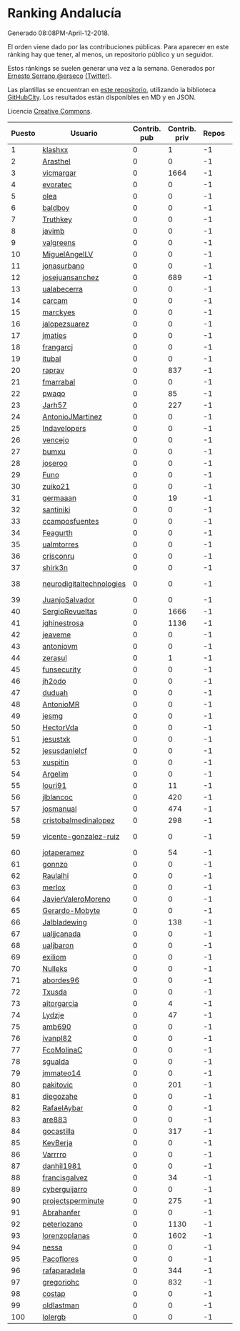 # Ranking Andalucía

Generado 08:08PM-April-12-2018.

El orden viene dado por las contribuciones públicas. Para aparecer en este ránking hay que tener, al menos, un repositorio público y un seguidor.

Estos ránkings se suelen generar una vez a la semana. Generados por [Ernesto Serrano @erseco](https://github.com/erseco/) [(Twitter)](https://twitter.com/erseco).

Las plantillas se encuentran en [este repositorio](https://github.com/iblancasa/GH-Spanish-Ranking), utilizando la biblioteca [GitHubCity](https://github.com/iblancasa/GitHubCity). Los resultados están disponibles en MD y en JSON.

Licencia [Creative Commons](https://creativecommons.org/licenses/by/4.0/).

| Puesto   |  Usuario  | Contrib. pub | Contrib. priv |Repos| Followers | Desde |  Avatar  |
|----------|-----------|--------------|---------------|-----|-----------|-------|----------|
|1|[klashxx](https://github.com/klashxx)|0|1|-1|-1||![klashxx]()|
|2|[Arasthel](https://github.com/Arasthel)|0|0|-1|-1||![Arasthel]()|
|3|[vicmargar](https://github.com/vicmargar)|0|1664|-1|-1||![vicmargar]()|
|4|[evoratec](https://github.com/evoratec)|0|0|-1|-1||![evoratec]()|
|5|[olea](https://github.com/olea)|0|0|-1|-1||![olea]()|
|6|[baldboy](https://github.com/baldboy)|0|0|-1|-1||![baldboy]()|
|7|[Truthkey](https://github.com/Truthkey)|0|0|-1|-1||![Truthkey]()|
|8|[javimb](https://github.com/javimb)|0|0|-1|-1||![javimb]()|
|9|[valgreens](https://github.com/valgreens)|0|0|-1|-1||![valgreens]()|
|10|[MiguelAngelLV](https://github.com/MiguelAngelLV)|0|0|-1|-1||![MiguelAngelLV]()|
|11|[jonasurbano](https://github.com/jonasurbano)|0|0|-1|-1||![jonasurbano]()|
|12|[josejuansanchez](https://github.com/josejuansanchez)|0|689|-1|-1||![josejuansanchez]()|
|13|[ualabecerra](https://github.com/ualabecerra)|0|0|-1|-1||![ualabecerra]()|
|14|[carcam](https://github.com/carcam)|0|0|-1|-1||![carcam]()|
|15|[marckyes](https://github.com/marckyes)|0|0|-1|-1||![marckyes]()|
|16|[jalopezsuarez](https://github.com/jalopezsuarez)|0|0|-1|-1||![jalopezsuarez]()|
|17|[jmaties](https://github.com/jmaties)|0|0|-1|-1||![jmaties]()|
|18|[frangarcj](https://github.com/frangarcj)|0|0|-1|-1||![frangarcj]()|
|19|[itubal](https://github.com/itubal)|0|0|-1|-1||![itubal]()|
|20|[raprav](https://github.com/raprav)|0|837|-1|-1||![raprav]()|
|21|[fmarrabal](https://github.com/fmarrabal)|0|0|-1|-1||![fmarrabal]()|
|22|[pwaqo](https://github.com/pwaqo)|0|85|-1|-1||![pwaqo]()|
|23|[Jarh57](https://github.com/Jarh57)|0|227|-1|-1||![Jarh57]()|
|24|[AntonioJMartinez](https://github.com/AntonioJMartinez)|0|0|-1|-1||![AntonioJMartinez]()|
|25|[Indavelopers](https://github.com/Indavelopers)|0|0|-1|-1||![Indavelopers]()|
|26|[vencejo](https://github.com/vencejo)|0|0|-1|-1||![vencejo]()|
|27|[bumxu](https://github.com/bumxu)|0|0|-1|-1||![bumxu]()|
|28|[joseroo](https://github.com/joseroo)|0|0|-1|-1||![joseroo]()|
|29|[Funo](https://github.com/Funo)|0|0|-1|-1||![Funo]()|
|30|[zuiko21](https://github.com/zuiko21)|0|0|-1|-1||![zuiko21]()|
|31|[germaaan](https://github.com/germaaan)|0|19|-1|-1||![germaaan]()|
|32|[santiniki](https://github.com/santiniki)|0|0|-1|-1||![santiniki]()|
|33|[ccamposfuentes](https://github.com/ccamposfuentes)|0|0|-1|-1||![ccamposfuentes]()|
|34|[Feagurth](https://github.com/Feagurth)|0|0|-1|-1||![Feagurth]()|
|35|[ualmtorres](https://github.com/ualmtorres)|0|0|-1|-1||![ualmtorres]()|
|36|[crisconru](https://github.com/crisconru)|0|0|-1|-1||![crisconru]()|
|37|[shirk3n](https://github.com/shirk3n)|0|0|-1|-1||![shirk3n]()|
|38|[neurodigitaltechnologies](https://github.com/neurodigitaltechnologies)|0|0|-1|-1||![neurodigitaltechnologies]()|
|39|[JuanjoSalvador](https://github.com/JuanjoSalvador)|0|0|-1|-1||![JuanjoSalvador]()|
|40|[SergioRevueltas](https://github.com/SergioRevueltas)|0|1666|-1|-1||![SergioRevueltas]()|
|41|[jghinestrosa](https://github.com/jghinestrosa)|0|1136|-1|-1||![jghinestrosa]()|
|42|[jeaveme](https://github.com/jeaveme)|0|0|-1|-1||![jeaveme]()|
|43|[antoniovm](https://github.com/antoniovm)|0|0|-1|-1||![antoniovm]()|
|44|[zerasul](https://github.com/zerasul)|0|1|-1|-1||![zerasul]()|
|45|[funsecurity](https://github.com/funsecurity)|0|0|-1|-1||![funsecurity]()|
|46|[jh2odo](https://github.com/jh2odo)|0|0|-1|-1||![jh2odo]()|
|47|[duduah](https://github.com/duduah)|0|0|-1|-1||![duduah]()|
|48|[AntonioMR](https://github.com/AntonioMR)|0|0|-1|-1||![AntonioMR]()|
|49|[jesmg](https://github.com/jesmg)|0|0|-1|-1||![jesmg]()|
|50|[HectorVda](https://github.com/HectorVda)|0|0|-1|-1||![HectorVda]()|
|51|[jesustxk](https://github.com/jesustxk)|0|0|-1|-1||![jesustxk]()|
|52|[jesusdanielcf](https://github.com/jesusdanielcf)|0|0|-1|-1||![jesusdanielcf]()|
|53|[xuspitin](https://github.com/xuspitin)|0|0|-1|-1||![xuspitin]()|
|54|[Argelim](https://github.com/Argelim)|0|0|-1|-1||![Argelim]()|
|55|[louri91](https://github.com/louri91)|0|11|-1|-1||![louri91]()|
|56|[jlblancoc](https://github.com/jlblancoc)|0|420|-1|-1||![jlblancoc]()|
|57|[josmanual](https://github.com/josmanual)|0|474|-1|-1||![josmanual]()|
|58|[cristobalmedinalopez](https://github.com/cristobalmedinalopez)|0|298|-1|-1||![cristobalmedinalopez]()|
|59|[vicente-gonzalez-ruiz](https://github.com/vicente-gonzalez-ruiz)|0|0|-1|-1||![vicente-gonzalez-ruiz]()|
|60|[jotaperamez](https://github.com/jotaperamez)|0|54|-1|-1||![jotaperamez]()|
|61|[gonnzo](https://github.com/gonnzo)|0|0|-1|-1||![gonnzo]()|
|62|[Raulalhi](https://github.com/Raulalhi)|0|0|-1|-1||![Raulalhi]()|
|63|[merlox](https://github.com/merlox)|0|0|-1|-1||![merlox]()|
|64|[JavierValeroMoreno](https://github.com/JavierValeroMoreno)|0|0|-1|-1||![JavierValeroMoreno]()|
|65|[Gerardo-Mobyte](https://github.com/Gerardo-Mobyte)|0|0|-1|-1||![Gerardo-Mobyte]()|
|66|[Jalbladewing](https://github.com/Jalbladewing)|0|138|-1|-1||![Jalbladewing]()|
|67|[ualjjcanada](https://github.com/ualjjcanada)|0|0|-1|-1||![ualjjcanada]()|
|68|[ualjbaron](https://github.com/ualjbaron)|0|0|-1|-1||![ualjbaron]()|
|69|[exiliom](https://github.com/exiliom)|0|0|-1|-1||![exiliom]()|
|70|[Nulleks](https://github.com/Nulleks)|0|0|-1|-1||![Nulleks]()|
|71|[abordes96](https://github.com/abordes96)|0|0|-1|-1||![abordes96]()|
|72|[Txusda](https://github.com/Txusda)|0|0|-1|-1||![Txusda]()|
|73|[aitorgarcia](https://github.com/aitorgarcia)|0|4|-1|-1||![aitorgarcia]()|
|74|[Lydzje](https://github.com/Lydzje)|0|47|-1|-1||![Lydzje]()|
|75|[amb690](https://github.com/amb690)|0|0|-1|-1||![amb690]()|
|76|[ivanpl82](https://github.com/ivanpl82)|0|0|-1|-1||![ivanpl82]()|
|77|[FcoMolinaC](https://github.com/FcoMolinaC)|0|0|-1|-1||![FcoMolinaC]()|
|78|[sgualda](https://github.com/sgualda)|0|0|-1|-1||![sgualda]()|
|79|[jmmateo14](https://github.com/jmmateo14)|0|0|-1|-1||![jmmateo14]()|
|80|[pakitovic](https://github.com/pakitovic)|0|201|-1|-1||![pakitovic]()|
|81|[diegozahe](https://github.com/diegozahe)|0|0|-1|-1||![diegozahe]()|
|82|[RafaelAybar](https://github.com/RafaelAybar)|0|0|-1|-1||![RafaelAybar]()|
|83|[are883](https://github.com/are883)|0|0|-1|-1||![are883]()|
|84|[gocastilla](https://github.com/gocastilla)|0|317|-1|-1||![gocastilla]()|
|85|[KevBerja](https://github.com/KevBerja)|0|0|-1|-1||![KevBerja]()|
|86|[Varrrro](https://github.com/Varrrro)|0|0|-1|-1||![Varrrro]()|
|87|[danhil1981](https://github.com/danhil1981)|0|0|-1|-1||![danhil1981]()|
|88|[francisgalvez](https://github.com/francisgalvez)|0|34|-1|-1||![francisgalvez]()|
|89|[cyberguijarro](https://github.com/cyberguijarro)|0|0|-1|-1||![cyberguijarro]()|
|90|[projectsperminute](https://github.com/projectsperminute)|0|275|-1|-1||![projectsperminute]()|
|91|[Abrahanfer](https://github.com/Abrahanfer)|0|0|-1|-1||![Abrahanfer]()|
|92|[peterlozano](https://github.com/peterlozano)|0|1130|-1|-1||![peterlozano]()|
|93|[lorenzoplanas](https://github.com/lorenzoplanas)|0|1602|-1|-1||![lorenzoplanas]()|
|94|[nessa](https://github.com/nessa)|0|0|-1|-1||![nessa]()|
|95|[Pacoflores](https://github.com/Pacoflores)|0|0|-1|-1||![Pacoflores]()|
|96|[rafaparadela](https://github.com/rafaparadela)|0|344|-1|-1||![rafaparadela]()|
|97|[gregoriohc](https://github.com/gregoriohc)|0|832|-1|-1||![gregoriohc]()|
|98|[costap](https://github.com/costap)|0|0|-1|-1||![costap]()|
|99|[oldlastman](https://github.com/oldlastman)|0|0|-1|-1||![oldlastman]()|
|100|[lolergb](https://github.com/lolergb)|0|0|-1|-1||![lolergb]()|
